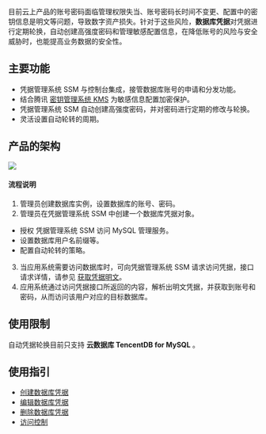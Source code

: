 目前云上产品的账号密码面临管理权限失当、账号密码长时间不变更、配置中的密钥信息是明文等问题，导致数字资产损失。针对于这些风险，**数据库凭据**对凭据进行定期轮换，自动创建高强度密码和管理敏感配置信息，在降低账号的风险与安全威胁时，也能提高业务数据的安全性。

## 主要功能
- 凭据管理系统 SSM 与控制台集成，接管数据库账号的申请和分发功能。
- 结合腾讯 [密钥管理系统 KMS](https://cloud.tencent.com/document/product/573) 为敏感信息配置加密保护。
- 凭据管理系统 SSM 自动创建高强度密码，并对密码进行定期的修改与轮换。
- 灵活设置自动轮转的周期。

## 产品的架构
![](https://main.qcloudimg.com/raw/7995f11577802db535d932bd1514ac83.png)

#### 流程说明
1. 管理员创建数据库实例，设置数据库的账号、密码。
2. 管理员在凭据管理系统 SSM 中创建一个数据库凭据对象。
 - 授权 凭据管理系统 SSM 访问 MySQL 管理服务。
 - 设置数据库用户名前缀等。
 - 配置自动轮转的策略。
3. 当应用系统需要访问数据库时，可向凭据管理系统 SSM 请求访问凭据，接口请求详情，请参见 [获取凭据明文](https://cloud.tencent.com/document/product/1140/40522)。
4. 应用系统通过访问凭据接口所返回的内容，解析出明文凭据，并获取到账号和密码，从而访问该用户对应的目标数据库。

## 使用限制

自动凭据轮换目前只支持 **云数据库 TencentDB for MySQL** 。

## 使用指引
- [创建数据库凭据](https://cloud.tencent.com/document/product/1140/57648)
- [编辑数据库凭据](https://cloud.tencent.com/document/product/1140/57649)
- [删除数据库凭据](https://cloud.tencent.com/document/product/1140/57651)
- [访问控制](https://cloud.tencent.com/document/product/1140/40869)
